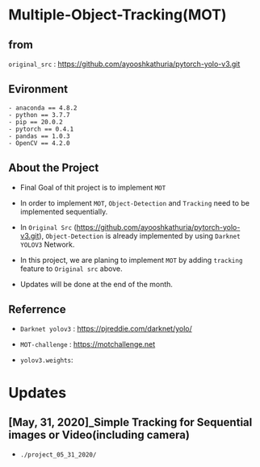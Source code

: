 Multiple-Object-Tracking(MOT)
=======

from
----
```original_src``` :  https://github.com/ayooshkathuria/pytorch-yolo-v3.git


 Evironment
 -------
``` 
- anaconda == 4.8.2
- python == 3.7.7
- pip == 20.0.2
- pytorch == 0.4.1
- pandas == 1.0.3
- OpenCV == 4.2.0
```


About the Project
--------
- Final Goal of thit project is to implement ```MOT``` 

- In order to implement ```MOT```, ```Object-Detection``` and ```Tracking``` need to be implemented sequentially.

- In ```Original Src``` (https://github.com/ayooshkathuria/pytorch-yolo-v3.git),  ```Object-Detection``` is already implemented by using ```Darknet YOLOV3``` Network.

- In this project, we are planing to implement ```MOT``` by adding  ```tracking``` feature to ```Original src``` above.

- Updates will be done at the end of the month.

Referrence
----------
- ```Darknet yolov3``` : https://pjreddie.com/darknet/yolo/

- ```MOT-challenge``` : https://motchallenge.net

- ```yolov3.weights```: 

Updates
======
[May, 31, 2020]_Simple Tracking for Sequential images or Video(including camera)
------------------------
-  ```./project_05_31_2020/```
